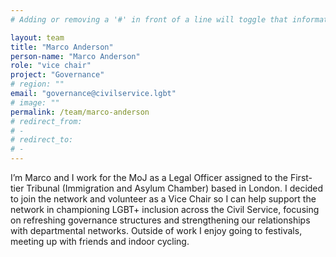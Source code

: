 ```yaml
---
# Adding or removing a '#' in front of a line will toggle that information off and on from being processed. 

layout: team
title: "Marco Anderson"
person-name: "Marco Anderson"
role: "vice chair"
project: "Governance"
# region: ""
email: "governance@civilservice.lgbt"
# image: ""
permalink: /team/marco-anderson
# redirect_from: 
# - 
# redirect_to: 
# - 
---
```


I’m Marco and I work for the MoJ as a Legal Officer assigned to the First-tier Tribunal (Immigration and Asylum Chamber) based in London. I decided to join the network and volunteer as a Vice Chair so I can help support the network in championing LGBT+ inclusion across the Civil Service, focusing on refreshing governance structures and strengthening our relationships with departmental networks. Outside of work I enjoy going to festivals, meeting up with friends and indoor cycling.

